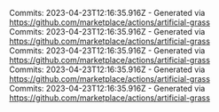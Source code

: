 Commits: 2023-04-23T12:16:35.916Z - Generated via https://github.com/marketplace/actions/artificial-grass
<br>
Commits: 2023-04-23T12:16:35.916Z - Generated via https://github.com/marketplace/actions/artificial-grass
<br>
Commits: 2023-04-23T12:16:35.916Z - Generated via https://github.com/marketplace/actions/artificial-grass
<br>
Commits: 2023-04-23T12:16:35.916Z - Generated via https://github.com/marketplace/actions/artificial-grass
<br>
Commits: 2023-04-23T12:16:35.916Z - Generated via https://github.com/marketplace/actions/artificial-grass
<br>
